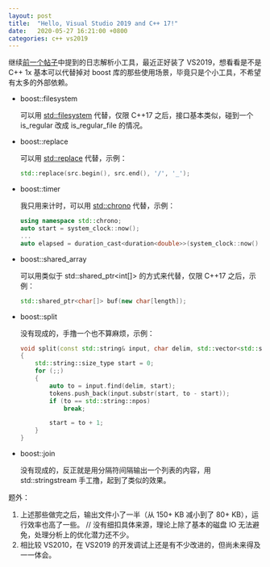 ```yaml
---
layout: post
title:  "Hello, Visual Studio 2019 and C++ 17!"
date:   2020-05-27 16:21:00 +0800
categories: c++ vs2019
---
```


继续[前一个帖子](https://yingang.github.io/c++/2020/05/22/strftime-and-tellg.html)中提到的日志解析小工具，最近正好装了 VS2019，想看看是不是 C++ 1x 基本可以代替掉对 boost 库的那些使用场景，毕竟只是个小工具，不希望有太多的外部依赖。

* boost::filesystem

  可以用 [std::filesystem](https://en.cppreference.com/w/cpp/header/filesystem) 代替，仅限 C++17 之后，接口基本类似，碰到一个 is_regular 改成 is_regular_file 的情况。

* boost::replace

  可以用 [std::replace](https://en.cppreference.com/w/cpp/algorithm/replace) 代替，示例：

  ~~~cpp
  std::replace(src.begin(), src.end(), '/', '_');
  ~~~

* boost::timer

  我只用来计时，可以用 [std::chrono](https://en.cppreference.com/w/cpp/chrono) 代替，示例：

  ~~~cpp
  using namespace std::chrono;
  auto start = system_clock::now();
  ...
  auto elapsed = duration_cast<duration<double>>(system_clock::now() - start).count();   // in seconds
  ~~~

* boost::shared_array

  可以用类似于 std::shared_ptr<int[]> 的方式来代替，仅限 C++17 之后，示例：

  ~~~cpp
  std::shared_ptr<char[]> buf(new char[length]);
  ~~~

* boost::split

  没有现成的，手撸一个也不算麻烦，示例：

  ~~~cpp
  void split(const std::string& input, char delim, std::vector<std::string>& tokens)
  {
      std::string::size_type start = 0;
      for (;;)
      {
          auto to = input.find(delim, start);
          tokens.push_back(input.substr(start, to - start));
          if (to == std::string::npos)
              break;

          start = to + 1;
      }
  }
  ~~~

* boost::join

  没有现成的，反正就是用分隔符间隔输出一个列表的内容，用 std::stringstream 手工撸，起到了类似的效果。

题外：
1. 上述那些做完之后，输出文件小了一半（从 150+ KB 减小到了 80+ KB），运行效率也高了一些。 // 没有细扣具体来源，理论上除了基本的磁盘 IO 无法避免，处理分析上的优化潜力还不少。
1. 相比较 VS2010，在 VS2019 的开发调试上还是有不少改进的，但尚未来得及一一体会。

<script src="https://utteranc.es/client.js"
        repo="yingang/yingang.github.io"
        issue-term="pathname"
        label="Comment"
        theme="github-light"
        crossorigin="anonymous"
        async>
</script>